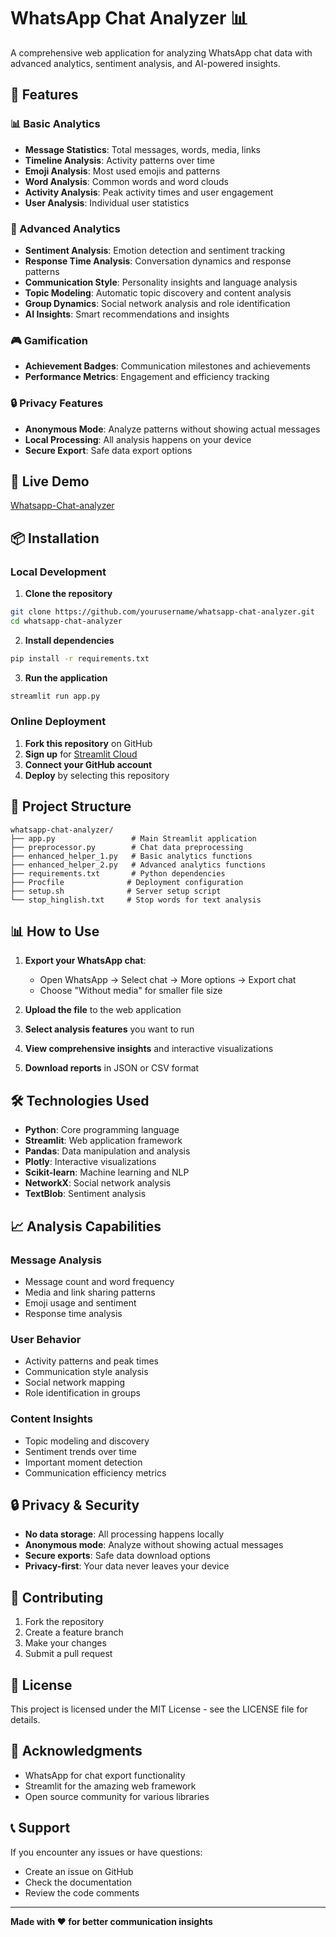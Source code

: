 # WhatsApp Chat Analyzer 📊

A comprehensive web application for analyzing WhatsApp chat data with advanced analytics, sentiment analysis, and AI-powered insights.

## 🌟 Features

### 📊 Basic Analytics
- **Message Statistics**: Total messages, words, media, links
- **Timeline Analysis**: Activity patterns over time
- **Emoji Analysis**: Most used emojis and patterns
- **Word Analysis**: Common words and word clouds
- **Activity Analysis**: Peak activity times and user engagement
- **User Analysis**: Individual user statistics

### 🧠 Advanced Analytics
- **Sentiment Analysis**: Emotion detection and sentiment tracking
- **Response Time Analysis**: Conversation dynamics and response patterns
- **Communication Style**: Personality insights and language analysis
- **Topic Modeling**: Automatic topic discovery and content analysis
- **Group Dynamics**: Social network analysis and role identification
- **AI Insights**: Smart recommendations and insights

### 🎮 Gamification
- **Achievement Badges**: Communication milestones and achievements
- **Performance Metrics**: Engagement and efficiency tracking

### 🔒 Privacy Features
- **Anonymous Mode**: Analyze patterns without showing actual messages
- **Local Processing**: All analysis happens on your device
- **Secure Export**: Safe data export options

## 🚀 Live Demo

[Whatsapp-Chat-analyzer](https://chat-analyzer-pro.streamlit.app/)

## 📦 Installation

### Local Development

1. **Clone the repository**
```bash
git clone https://github.com/yourusername/whatsapp-chat-analyzer.git
cd whatsapp-chat-analyzer
```

2. **Install dependencies**
```bash
pip install -r requirements.txt
```

3. **Run the application**
```bash
streamlit run app.py
```

### Online Deployment

1. **Fork this repository** on GitHub
2. **Sign up** for [Streamlit Cloud]([https://streamlit.io/cloud](https://chat-analyzer-pro.streamlit.app/))
3. **Connect your GitHub account**
4. **Deploy** by selecting this repository

## 📁 Project Structure

```
whatsapp-chat-analyzer/
├── app.py                 # Main Streamlit application
├── preprocessor.py        # Chat data preprocessing
├── enhanced_helper_1.py   # Basic analytics functions
├── enhanced_helper_2.py   # Advanced analytics functions
├── requirements.txt       # Python dependencies
├── Procfile              # Deployment configuration
├── setup.sh              # Server setup script
└── stop_hinglish.txt     # Stop words for text analysis
```

## 📊 How to Use

1. **Export your WhatsApp chat**:
   - Open WhatsApp → Select chat → More options → Export chat
   - Choose "Without media" for smaller file size

2. **Upload the file** to the web application

3. **Select analysis features** you want to run

4. **View comprehensive insights** and interactive visualizations

5. **Download reports** in JSON or CSV format

## 🛠️ Technologies Used

- **Python**: Core programming language
- **Streamlit**: Web application framework
- **Pandas**: Data manipulation and analysis
- **Plotly**: Interactive visualizations
- **Scikit-learn**: Machine learning and NLP
- **NetworkX**: Social network analysis
- **TextBlob**: Sentiment analysis

## 📈 Analysis Capabilities

### Message Analysis
- Message count and word frequency
- Media and link sharing patterns
- Emoji usage and sentiment
- Response time analysis

### User Behavior
- Activity patterns and peak times
- Communication style analysis
- Social network mapping
- Role identification in groups

### Content Insights
- Topic modeling and discovery
- Sentiment trends over time
- Important moment detection
- Communication efficiency metrics

## 🔒 Privacy & Security

- **No data storage**: All processing happens locally
- **Anonymous mode**: Analyze without showing actual messages
- **Secure exports**: Safe data download options
- **Privacy-first**: Your data never leaves your device

## 🤝 Contributing

1. Fork the repository
2. Create a feature branch
3. Make your changes
4. Submit a pull request

## 📄 License

This project is licensed under the MIT License - see the LICENSE file for details.

## 🙏 Acknowledgments

- WhatsApp for chat export functionality
- Streamlit for the amazing web framework
- Open source community for various libraries

## 📞 Support

If you encounter any issues or have questions:
- Create an issue on GitHub
- Check the documentation
- Review the code comments

---

**Made with ❤️ for better communication insights** 

